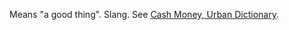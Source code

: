 Means "a good thing". Slang. See [Cash Money, Urban Dictionary](https://www.urbandictionary.com/define.php?term=Cash-Money).